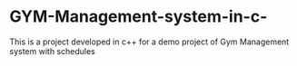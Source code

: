# GYM-Management-system-in-c-
This is a project developed in c++ for a demo project of Gym Management system with schedules
